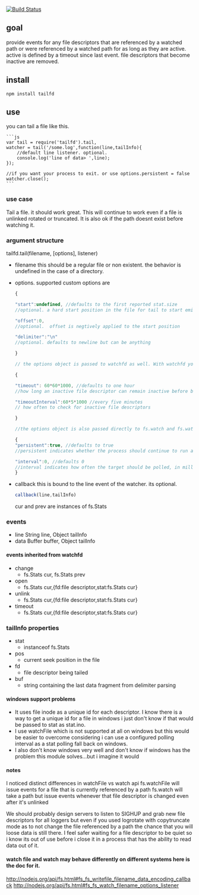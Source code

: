 [![Build Status](https://secure.travis-ci.org/soldair/node-tailfd.png)](http://travis-ci.org/soldair/node-tailfd)

## goal

provide events for any file descriptors that are referenced by a watched path
or were referenced by a watched path for as long as they are active.
active is defined by a timeout since last event. file descriptors that become inactive are removed.


## install

	npm install tailfd

## use

you can tail a file like this.

	```js
	var tail = require('tailfd').tail,
	watcher = tail('/some.log',function(line,tailInfo){
		//default line listener. optional.
		console.log('line of data> ',line);
	});

	//if you want your process to exit. or use options.persistent = false
	watcher.close();
	```

### use case

Tail a file. it should work great. This will continue to work even if a file is unlinked rotated or truncated.
It is also ok if the path doesnt exist before watching it.

### argument structure

tailfd.tail(filename, [options], listener)

- filename
  this should be a regular file or non existent. the behavior is undefined in the case of a directory.

- options. supported custom options are

	```js
	{

	"start":undefined, //defaults to the first reported stat.size
	//optional. a hard start position in the file for tail to start emitting data events.

	"offset":0,
	//optional.  offset is negtively applied to the start position

	"delimiter":"\n"
	//optional. defaults to newline but can be anything

	}

	// the options object is passed to watchfd as well. With watchfd you may configure

	{

	"timeout": 60*60*1000, //defaults to one hour
	//how long an inactive file descriptor can remain inactive before being cleared

	"timeoutInterval":60*5*1000 //every five minutes
	// how often to check for inactive file descriptors

	}

	//the options object is also passed directly to fs.watch and fs.watchFile so you may configure

	{
	"persistent":true, //defaults to true
	//persistent indicates whether the process should continue to run as long as files are being watched

	"interval":0, //defaults 0
	//interval indicates how often the target should be polled, in milliseconds. (On Linux systems with inotify, interval is ignored.) 
	}
	```

- callback
  this is bound to the line event of the watcher. its optional.

	```js
	callback(line,tailInfo)
	```

  cur and prev are instances of fs.Stats

### events

- line
	String line, Object tailInfo
- data
	Buffer buffer, Object tailInfo

#### events inherited from watchfd

- change
	- fs.Stats cur, fs.Stats prev
- open
	- fs.Stats cur,{fd:file descriptor,stat:fs.Stats cur}
- unlink
	- fs.Stats cur,{fd:file descriptor,stat:fs.Stats cur}
- timeout
	- fs.Stats cur,{fd:file descriptor,stat:fs.Stats cur}

### tailInfo properties

- stat
	- instanceof fs.Stats
- pos
	- current seek position in the file
- fd
	- file descriptor being tailed
- buf
	- string containing the last data fragment from delimiter parsing


#### windows support problems

- It uses file inode as a unique id for each descriptor. I know there is a way to get a unique id for a file in windows i just don't know if that would be passed to stat as stat.ino. 
- I use watchFile which is not supported at all on windows but this would be easier to overcome considering i can use a configured polling interval as a stat polling fall back on windows. 
- I also don't know windows very well and don't know if windows has the problem this module solves...but i imagine it would

#### notes

I noticed distinct differences in watchFile vs watch api
fs.watchFile will issue events for a file that is currently referenced by a path
fs.watch will take a path but issue events whenever that file descriptor is changed even after it's unlinked

We should probably design servers to listen to SIGHUP and grab new file descriptors for all loggers but even if you used logrotate with copytruncate mode as to not change the file referenced by a path the chance that you will loose data is still there. I feel safer waiting for a file descriptor to be quiet so i know its out of use before i close it in a process that has the ability to read data out of it.


#### watch file and watch may behave differently on different systems here is the doc for it.

http://nodejs.org/api/fs.html#fs_fs_writefile_filename_data_encoding_callback
http://nodejs.org/api/fs.html#fs_fs_watch_filename_options_listener
